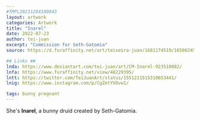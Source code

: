 ```yaml
---
#TMPL20231204100043
layout: artwork
categories: Artwork
title: "Inarel"
date: 2022-07-23
author: tei-juan
excerpt: "Commission for Seth-Gatomia"
source: https://d.furaffinity.net/art/teixeira-juan/1681174519/1658624571.teixeira-juan_2022-07-17_comm-sethgatomia-inarel-druid-alt.png

## Links ##
lnda: https://www.deviantart.com/tei-juan/art/CM-Inarel-923510082/
lnfa: https://www.furaffinity.net/view/48229395/
lntt: https://twitter.com/TeiJuanArt/status/1551211515310653441/
lnig: https://www.instagram.com/p/CgZetYVOvw1/

tags: bunny pregnant
---
```


She's **Inarel**, a bunny druid created by Seth-Gatomia.